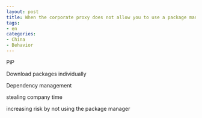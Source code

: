 ```yaml
---
layout: post
title: When the corporate proxy does not allow you to use a package manager
tags:
- en
categories:
- China
- Behavior
---
```


PiP

Download packages individually

Dependency management

stealing company time

increasing risk by not using the package manager

